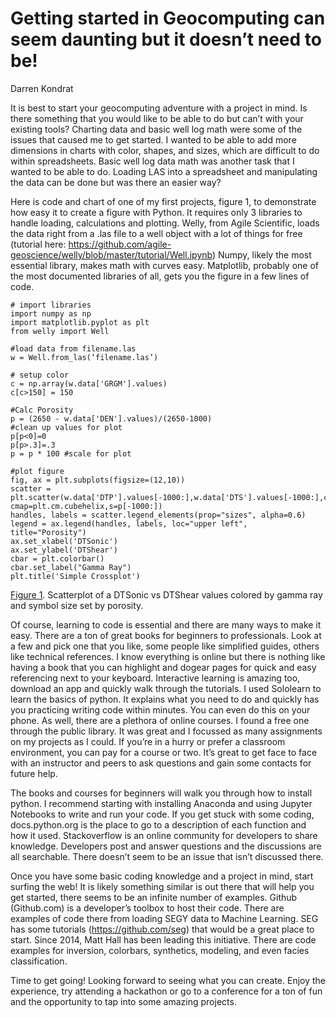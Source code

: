 # Getting started in Geocomputing can seem daunting but it doesn’t need to be!

Darren Kondrat

It is best to start your geocomputing adventure with a project in mind. Is there something that you would like to be able to do but can’t with your existing tools? Charting data and basic well log math were some of the issues that caused me to get started.  I wanted to be able to add more dimensions in charts with color, shapes, and sizes, which are difficult to do within spreadsheets. Basic well log data math was another task that I wanted to be able to do. Loading LAS into a spreadsheet and manipulating the data can be done but was there an easier way?

Here is code and chart of one of my first projects, figure 1, to demonstrate how easy it to create a figure with Python. It requires only 3 libraries to handle loading, calculations and plotting. Welly, from Agile Scientific, loads the data right from a .las file to a well object with a lot of things for free (tutorial here: https://github.com/agile-geoscience/welly/blob/master/tutorial/Well.ipynb) Numpy, likely the most essential library, makes math with curves easy. Matplotlib, probably one of the most documented libraries of all, gets you the figure in a few lines of code.

    # import libraries
    import numpy as np
    import matplotlib.pyplot as plt
    from welly import Well

    #load data from filename.las
    w = Well.from_las(‘filename.las’)

    # setup color
    c = np.array(w.data['GRGM'].values)
    c[c>150] = 150

    #Calc Porosity
    p = (2650 - w.data['DEN'].values)/(2650-1000)
    #clean up values for plot
    p[p<0]=0
    p[p>.3]=.3
    p = p * 100 #scale for plot

    #plot figure
    fig, ax = plt.subplots(figsize=(12,10))
    scatter = plt.scatter(w.data['DTP'].values[-1000:],w.data['DTS'].values[-1000:],c=c[-1000:],
    cmap=plt.cm.cubehelix,s=p[-1000:])
    handles, labels = scatter.legend_elements(prop="sizes", alpha=0.6)
    legend = ax.legend(handles, labels, loc="upper left", title="Porosity")
    ax.set_xlabel('DTSonic')
    ax.set_ylabel('DTShear')
    cbar = plt.colorbar()
    cbar.set_label("Gamma Ray")
    plt.title('Simple Crossplot')

[Figure 1](https://github.com/softwareunderground/52things/blob/master/figures/Kondrat_fig1.pdf). Scatterplot of a DTSonic vs DTShear values colored by gamma ray and symbol size set by porosity.

Of course, learning to code is essential and there are many ways to make it easy. There are a ton of great books for beginners to professionals. Look at a few and pick one that you like, some people like simplified guides, others like technical references. I know everything is online but there is nothing like having a book that you can highlight and dogear pages for quick and easy referencing next to your keyboard. Interactive learning is amazing too, download an app and quickly walk through the tutorials. I used Sololearn to learn the basics of python. It explains what you need to do and quickly has you practicing writing code within minutes. You can even do this on your phone. As well, there are a plethora of online courses. I found a free one through the public library. It was great and I focussed as many assignments on my projects as I could. If you’re in a hurry or prefer a classroom environment, you can pay for a course or two. It’s great to get face to face with an instructor and peers to ask questions and gain some contacts for future help.

The books and courses for beginners will walk you through how to install python. I recommend starting with installing Anaconda and using Jupyter Notebooks to write and run your code. If you get stuck with some coding, docs.python.org is the place to go to a description of each function and how it used. Stackoverflow is an online community for developers to share knowledge. Developers post and answer questions and the discussions are all searchable. There doesn’t seem to be an issue that isn’t discussed there.

Once you have some basic coding knowledge and a project in mind, start surfing the web! It is likely something similar is out there that will help you get started, there seems to be an infinite number of examples.  Github (Github.com) is a developer’s toolbox to host their code. There are examples of code there from loading SEGY data to Machine Learning.  SEG has some tutorials (https://github.com/seg)  that would be a great place to start. Since 2014, Matt Hall has been leading this initiative. There are code examples for inversion, colorbars, synthetics, modeling, and even facies classification.

Time to get going! Looking forward to seeing what you can create. Enjoy the experience, try attending a hackathon or go to a conference for a ton of fun and the opportunity to tap into some amazing projects.
